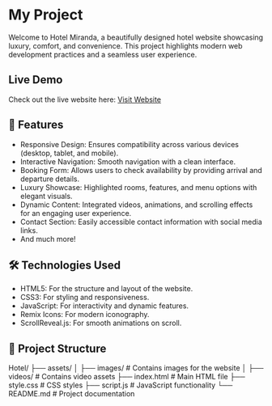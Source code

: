 # My Project

Welcome to Hotel Miranda, a beautifully designed hotel website showcasing luxury, comfort, and convenience. This project highlights modern web development practices and a seamless user experience.
## Live Demo

Check out the live website here: [Visit Website](https://yourwebsiteurl.com)

## 🚀 Features
- Responsive Design: Ensures compatibility across various  devices (desktop, tablet, and mobile).
- Interactive Navigation: Smooth navigation with a clean interface.
- Booking Form: Allows users to check availability by providing arrival and departure details.
- Luxury Showcase: Highlighted rooms, features, and menu options with elegant visuals.
- Dynamic Content: Integrated videos, animations, and scrolling effects for an engaging user experience.
- Contact Section: Easily accessible contact information with social media links.
- And much more!

## 🛠️ Technologies Used
- HTML5: For the structure and layout of the website.
- CSS3: For styling and responsiveness.
- JavaScript: For interactivity and dynamic features.
- Remix Icons: For modern iconography.
- ScrollReveal.js: For smooth animations on scroll.

## 📁 Project Structure
Hotel/
├── assets/
│   ├── images/        # Contains images for the website
│   ├── videos/        # Contains video assets
├── index.html         # Main HTML file
├── style.css          # CSS styles
├── script.js          # JavaScript functionality
└── README.md          # Project documentation
